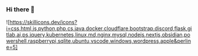 ### Hi there 👋

![https://skillicons.dev/icons?i=css,html,js,python,php,cs,java,docker,cloudflare,bootstrap,discord,flask,gitlab,ai,ps,jquery,kubernetes,linux,md,nginx,mysql,nodejs,nextjs,obsidian,powershell,raspberrypi,sqlite,ubuntu,vscode,windows,wordpress,apple&perline=5]
<!--
**SirBomble/sirbomble** is a ✨ _special_ ✨ repository because its `README.md` (this file) appears on your GitHub profile.

Here are some ideas to get you started:

- 🔭 I’m currently working on ...
- 🌱 I’m currently learning ...
- 👯 I’m looking to collaborate on ...
- 🤔 I’m looking for help with ...
- 💬 Ask me about ...
- 📫 How to reach me: ...
- 😄 Pronouns: ...
- ⚡ Fun fact: ...
-->
